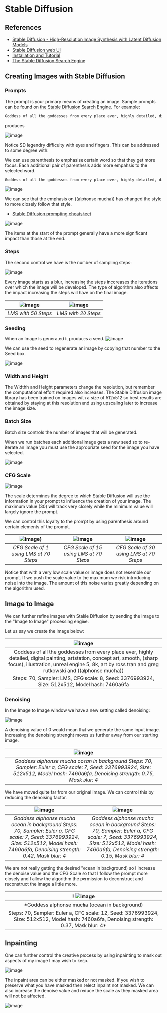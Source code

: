 
# Stable Diffusion

## References


- [Stable Diffusion - High-Resolution Image Synthesis with Latent Diffusion Models](https://github.com/CompVis/stable-diffusion)
- [Stable Diffusion web UI](https://github.com/AUTOMATIC1111/stable-diffusion-webui)
- [Installation and Tutorial](https://www.youtube.com/watch?v=DHaL56P6f5M&list=PL3C_1qgacm_qPG_t1r1Fad7kggUCroWxs&index=1)
- [The Stable Diffusion Search Engine](https://lexica.art/)



## Creating Images with Stable Diffusion

### Prompts

The prompt is your primary means of creating an image. Sample prompts can be found on [the Stable Diffusion Search Engine](https://lexica.art/). For example:

```txt
Goddess of all the goddesses from every place ever, highly detailed, digital painting, artstation, concept art, smooth, sharp focus, illustration, unreal engine 5, 8k, art by ross tran and greg rutkowski and alphonse mucha
```
produces


![image](https://user-images.githubusercontent.com/12407183/206690770-29ab2020-cdf4-43be-8965-a29fe3368597.png)

Notice SD legendry difficulty with eyes and fingers. This can be addressed to some degree with:

We can use parenthesis to emphasise certain word so that they get more focus. Each additional pair of parenthesis adds more empahsis to the selected word.

```txt
Goddess of all the goddesses from every place ever, highly detailed, digital painting, artstation, concept art, smooth, (sharp focus), illustration, unreal engine 5, 8k, art by ross tran and greg rutkowski and ((alphonse mucha))
```

![image](https://user-images.githubusercontent.com/12407183/206697311-46645825-a879-414d-aa30-245335d0cd13.png)

We can see that the emphasis on ((alphonse mucha)) has changed the style to more closely follow that style.

- [Stable Diffusion prompting cheatsheet](https://moritz.pm/posts/parameters)

![image](https://user-images.githubusercontent.com/12407183/206690910-e1ccc00b-1702-4a21-9432-0dd906e72ee8.png)

The items at the start of the prompt generally have a more significant impact than those at the end.

### Steps

The second control we have is the number of sampling steps:

![image](https://user-images.githubusercontent.com/12407183/206691283-7c02f43e-9ada-485a-8862-fe9bf4d5e44f.png)

Every image starts as a blur, increasing the steps inccreases the iterations over which the image will be developed. The type of algorithm also affects the impact increasing the steps will have on the final image.


| ![image](https://user-images.githubusercontent.com/12407183/206692164-3878229c-dde6-48b4-91c7-97ef1ba5e2d9.png) | ![image](https://user-images.githubusercontent.com/12407183/206692593-92378342-3f31-4c39-8a60-c8937eb6c5d3.png) |
|:--:|:--:| 
| *LMS with 50 Steps* | *LMS with 20 Steps* |


### Seeding

When an image is generated it produces a seed.
![image](https://user-images.githubusercontent.com/12407183/206693382-4c54ac93-9f0a-4961-b201-16233e88f9e0.png)



We can use the seed to regenerate an image by copying that number to the Seed box.

![image](https://user-images.githubusercontent.com/12407183/206693324-121e9969-9abe-4138-a0c4-631bfa4a27ec.png)

### Width and Height

The Widthh and Height parameters change the resolution, but remember the computational effort required also increases. The Stable Diffusion image library has been trained on images with a size of 512x512 so best results are obtained by staying at this resolution and using upscaling later to increase the image size.

### Batch Size

Batch size controls the number of images that will be generated.

When we run batches each additional image gets a new seed so to re-iterate an image you must use the appropriate seed for the image you have selected.

![image](https://user-images.githubusercontent.com/12407183/206695280-d6707a6f-3f39-4392-bd97-39a6ce926f88.png)



### CFG Scale

![image](https://user-images.githubusercontent.com/12407183/206694211-10ed0d72-b09f-47df-888e-35ac932adcf6.png)

The scale determines the degree to which Stable Diffusion will use the information in your prompt to influence the creation of your image. The maximum value (30) will track very closely while the minimum value will largely ignore the prompt.

We can control this loyalty to the prompt by using parenthesis around certain elements of the prompt.


| ![image](https://user-images.githubusercontent.com/12407183/206698168-6f3b5d5b-6ae9-4f56-9640-5079336a24c9.png)) | ![image](https://user-images.githubusercontent.com/12407183/206699515-758bbbf3-bbec-4042-a234-c90867b74fb8.png) | ![image](https://user-images.githubusercontent.com/12407183/206698785-7615ec33-c387-49c7-ac60-f93b70827c2b.png) | 
|:--:|:--:|:--:| 
| *CFG Scale of 1 using LMS at 70 Steps* |  *CFG Scale of 15 using LMS at 70 Steps* |*CFG Scale of 30 using LMS at 70 Steps* |

Notice that with a very low scale value or image does not resemble our prompt. If we push the scale value to the maximum we risk introducing noise into the image. The amount of this noise varies greatly depending on the algorithm used.

## Image to Image

We can further refine images with Stable Diffusion by sending the image to the "Image to Image" processing engine.

Let us say we create the image below:

| ![image](https://user-images.githubusercontent.com/12407183/206700189-25f6e7be-b927-41d2-beb9-5622a000b5a8.png) |
|:--:|
| Goddess of all the goddesses from every place ever, highly detailed, digital painting, artstation, concept art, smooth, (sharp focus), illustration, unreal engine 5, 8k, art by ross tran and greg rutkowski and ((alphonse mucha))
Steps: 70, Sampler: LMS, CFG scale: 8, Seed: 3376993924, Size: 512x512, Model hash: 7460a6fa  |

### Denoising
In the Image to Image window we have a new setting called denoising:

![image](https://user-images.githubusercontent.com/12407183/206700717-e1e459e4-6780-4c5e-98cf-bda17b6e9cc1.png)

A denoising value of 0 would mean that we generate the same input image. Increasing the denoising strenght moves us further away from our starting image.

| ![image](https://user-images.githubusercontent.com/12407183/206701411-2717f6d6-d740-423a-806a-c6f1a0587652.png) |
|:--:|
| *Goddess alphonse mucha ocean in background Steps: 70, Sampler: Euler a, CFG scale: 7, Seed: 3376993924, Size: 512x512, Model hash: 7460a6fa, Denoising strength: 0.75, Mask blur: 4*  |

We have moved quite far from our original image. We can control this by reducing the denoising factor.

| ![image](https://user-images.githubusercontent.com/12407183/206702110-10155767-be77-4969-acdc-2b7095676096.png) | ![image](https://user-images.githubusercontent.com/12407183/206702506-1c9b7948-7754-4b97-917f-877f8637c8a3.png) |
|:--:|:--:|
| *Goddess alphonse mucha ocean in background Steps: 70, Sampler: Euler a, CFG scale: 7, Seed: 3376993924, Size: 512x512, Model hash: 7460a6fa, Denoising strength: 0.42, Mask blur: 4* | *Goddess alphonse mucha ocean in background Steps: 70, Sampler: Euler a, CFG scale: 7, Seed: 3376993924, Size: 512x512, Model hash: 7460a6fa, Denoising strength: 0.15, Mask blur: 4* |

We are not really getting the desired "ocean in background) so I increase the denoise value and the CFG Scale so that I follow the prompt more closely and I allow the algorithm the permission to deconstruct and reconstruct the image a little more.

! ![image](https://user-images.githubusercontent.com/12407183/206703589-e5f9c074-f02b-4ddb-9ce1-1e92f967af20.png) |
|:--:|
| *Goddess alphonse mucha (ocean in background)
Steps: 70, Sampler: Euler a, CFG scale: 12, Seed: 3376993924, Size: 512x512, Model hash: 7460a6fa, Denoising strength: 0.37, Mask blur: 4* |

## Inpainting

One can further control the creative process by using inpainting to mask out aspects of my image I may wish to keep.

![image](https://user-images.githubusercontent.com/12407183/206738673-b1588ca2-0e6d-4812-a722-14c5d909121f.png)

The inpaint area can be either masked or not masked. If you wish to preserve what you have masked then select inpaint not masked. We can also increase the denoise value and reduce the scale as they masked area will not be affected.

![image](https://user-images.githubusercontent.com/12407183/206738601-080e53d7-507c-41be-9ed8-01c714fa1e48.png)


